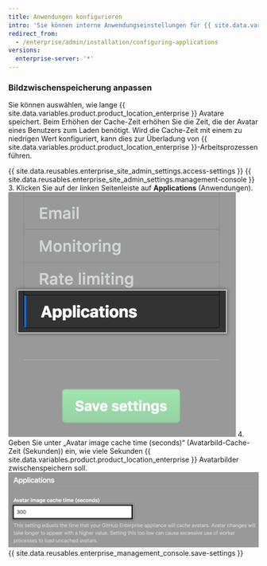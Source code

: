 ```yaml
---
title: Anwendungen konfigurieren
intro: 'Sie können interne Anwendungseinstellungen für {{ site.data.variables.product.product_location_enterprise }} konfigurieren.'
redirect_from:
  - /enterprise/admin/installation/configuring-applications
versions:
  enterprise-server: '*'
---
```


### Bildzwischenspeicherung anpassen

Sie können auswählen, wie lange {{ site.data.variables.product.product_location_enterprise }} Avatare speichert. Beim Erhöhen der Cache-Zeit erhöhen Sie die Zeit, die der Avatar eines Benutzers zum Laden benötigt. Wird die Cache-Zeit mit einem zu niedrigen Wert konfiguriert, kann dies zur Überladung von {{ site.data.variables.product.product_location_enterprise }}-Arbeitsprozessen führen.

{{ site.data.reusables.enterprise_site_admin_settings.access-settings }}
{{ site.data.reusables.enterprise_site_admin_settings.management-console }}
3. Klicken Sie auf der linken Seitenleiste auf **Applications** (Anwendungen). ![Registerkarte „Applications“ (Anwendungen) auf der Seitenleiste mit den Einstellungen](/assets/images/enterprise/management-console/sidebar-applications.png)
4. Geben Sie unter „Avatar image cache time (seconds)“ (Avatarbild-Cache-Zeit (Sekunden)) ein, wie viele Sekunden {{ site.data.variables.product.product_location_enterprise }} Avatarbilder zwischenspeichern soll. ![Formularfeld für die Zwischenspeicherung von Avatarbildern](/assets/images/enterprise/management-console/add-image-caching-value-field.png)
{{ site.data.reusables.enterprise_management_console.save-settings }}
